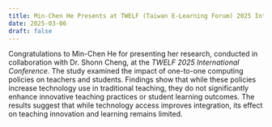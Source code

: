 ```yaml
---
title: Min-Chen He Presents at TWELF (Taiwan E-Learning Forum) 2025 International Conference
date: 2025-03-06
draft: false
---
```


Congratulations to Min-Chen He for presenting her research, conducted in collaboration with Dr. Shonn Cheng, at the *TWELF 2025 International Conference*. The study examined the impact of one-to-one computing policies on teachers and students. Findings show that while these policies increase technology use in traditional teaching, they do not significantly enhance innovative teaching practices or student learning outcomes. The results suggest that while technology access improves integration, its effect on teaching innovation and learning remains limited.
